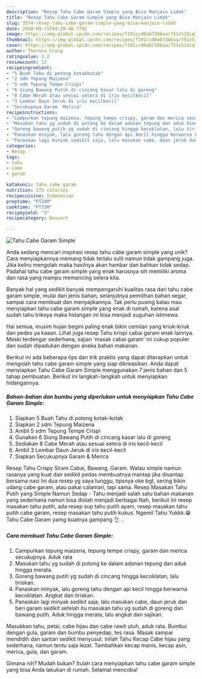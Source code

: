 ```yaml
---
description: "Resep Tahu Cabe Garam Simple yang Bisa Manjain Lidah"
title: "Resep Tahu Cabe Garam Simple yang Bisa Manjain Lidah"
slug: 3574-resep-tahu-cabe-garam-simple-yang-bisa-manjain-lidah
date: 2020-09-15T04:29:40.779Z
image: https://img-global.cpcdn.com/recipes/f191ccd0ab73b6aa/751x532cq70/tahu-cabe-garam-simple-foto-resep-utama.jpg
thumbnail: https://img-global.cpcdn.com/recipes/f191ccd0ab73b6aa/751x532cq70/tahu-cabe-garam-simple-foto-resep-utama.jpg
cover: https://img-global.cpcdn.com/recipes/f191ccd0ab73b6aa/751x532cq70/tahu-cabe-garam-simple-foto-resep-utama.jpg
author: Theresa Craig
ratingvalue: 3.2
reviewcount: 12
recipeingredient:
- "5 Buah Tahu di potong kotakkotak"
- "2 sdm Tepung Maizena"
- "5 sdm Tepung Tempe Crispi"
- "6 Siung Bawang Putih di cincang kasar lalu di goreng"
- "8 Cabe Merah atau sesuai selera di iris kecilkecil"
- "3 Lembar Daun Jeruk di iris kecilkecil"
- "Secukupnya Garam  Merica"
recipeinstructions:
- "Campurkan tepung maizena, tepung tempe crispy, garam dan merica secukupnya. Aduk rata"
- "Masukan tahu yg sudah di potong ke dalam adonan tepung dan aduk hingga merata."
- "Goreng bawang putih yg sudah di cincang hingga kecoklatan, lalu tiriskan."
- "Panaskan minyak, lalu goreng tahu dengan api kecil hingga berwarna kecoklatan. Angkat dan tiriskan."
- "Panaskan lagi minyak sedikit saja, lalu masukan cabe, daun jeruk dan beri garam sedikit setelah itu masukan tahu yg sudah di goreng dan bawang putih. Aduk hingga merata, lalu angkat dan sajikan."
categories:
- Resep
tags:
- tahu
- cabe
- garam

katakunci: tahu cabe garam 
nutrition: 275 calories
recipecuisine: Indonesian
preptime: "PT24M"
cooktime: "PT33M"
recipeyield: "3"
recipecategory: Dessert

---
```



![Tahu Cabe Garam Simple](https://img-global.cpcdn.com/recipes/f191ccd0ab73b6aa/751x532cq70/tahu-cabe-garam-simple-foto-resep-utama.jpg)

Anda sedang mencari inspirasi resep tahu cabe garam simple yang unik? Cara menyiapkannya memang tidak terlalu sulit namun tidak gampang juga. Jika keliru mengolah maka hasilnya akan hambar dan bahkan tidak sedap. Padahal tahu cabe garam simple yang enak harusnya sih memiliki aroma dan rasa yang mampu memancing selera kita.

Banyak hal yang sedikit banyak mempengaruhi kualitas rasa dari tahu cabe garam simple, mulai dari jenis bahan, selanjutnya pemilihan bahan segar, sampai cara membuat dan menyajikannya. Tak perlu pusing kalau mau menyiapkan tahu cabe garam simple yang enak di rumah, karena asal sudah tahu triknya maka hidangan ini bisa menjadi suguhan istimewa.

Hai semua, musim hujan begini paling enak bikin cemilan yang kriuk-kriuk dan pedes ya kaaan. Lihat juga resep Tahu krispi cabai garam enak lainnya. Meski terdengar sederhana, sajian &#39;masak cabai garam&#39; ini cukup populer dan sudah dipadukan dengan aneka bahan makanan.


Berikut ini ada beberapa tips dan trik praktis yang dapat diterapkan untuk mengolah tahu cabe garam simple yang siap dikreasikan. Anda dapat menyiapkan Tahu Cabe Garam Simple menggunakan 7 jenis bahan dan 5 tahap pembuatan. Berikut ini langkah-langkah untuk menyiapkan hidangannya.

<!--inarticleads1-->

##### Bahan-bahan dan bumbu yang diperlukan untuk menyiapkan Tahu Cabe Garam Simple:

1. Siapkan 5 Buah Tahu di potong kotak-kotak
1. Siapkan 2 sdm Tepung Maizena
1. Ambil 5 sdm Tepung Tempe Crispi
1. Gunakan 6 Siung Bawang Putih di cincang kasar lalu di goreng
1. Sediakan 8 Cabe Merah atau sesuai selera di iris kecil-kecil
1. Ambil 3 Lembar Daun Jeruk di iris kecil-kecil
1. Siapkan Secukupnya Garam &amp; Merica


Resep Tahu Crispy Siram Cabai, Bawang, Garam. Walau simple namun rasanya yang kuat dan sedikit pedas membuatnya mantap jika disantap bersama nasi Ini dua resep yg saya tunggu, tipsnya oke bgt, sering bikin udang cabe garam, atau pakai calamari, tapi sama. Resep Masakan Tahu Putih yang Simple Namun Sedap - Tahu menjadi salah satu bahan makanan yang sederhana namun bisa diolah menjadi berbagai Nah, berikut ini resep masakan tahu putih, ada resep sup tahu putih ayam, resep masakan tahu putih cabe garam, resep masakan tahu putih kukus. Ngemil Tahu Yukkk.😁 Tahu Cabe Garam yamg buatnya gampang 👌. . 

<!--inarticleads2-->

##### Cara membuat Tahu Cabe Garam Simple:

1. Campurkan tepung maizena, tepung tempe crispy, garam dan merica secukupnya. Aduk rata
1. Masukan tahu yg sudah di potong ke dalam adonan tepung dan aduk hingga merata.
1. Goreng bawang putih yg sudah di cincang hingga kecoklatan, lalu tiriskan.
1. Panaskan minyak, lalu goreng tahu dengan api kecil hingga berwarna kecoklatan. Angkat dan tiriskan.
1. Panaskan lagi minyak sedikit saja, lalu masukan cabe, daun jeruk dan beri garam sedikit setelah itu masukan tahu yg sudah di goreng dan bawang putih. Aduk hingga merata, lalu angkat dan sajikan.


Masukkan tahu, petai, cabe hijau dan cabe rawit utuh, aduk rata. Bumbui dengan gula, garam dan bumbu penyedap, tes rasa. Masak sampai mendidih dan santan sedikit menyusut. Inilah Tahu Kecap Cabe hijau yang sederhana, namun tentu saja lezat. Tambahkan kecap manis, kecap asin, merica, gula, dan garam. 

Gimana nih? Mudah bukan? Itulah cara menyiapkan tahu cabe garam simple yang bisa Anda lakukan di rumah. Selamat mencoba!
